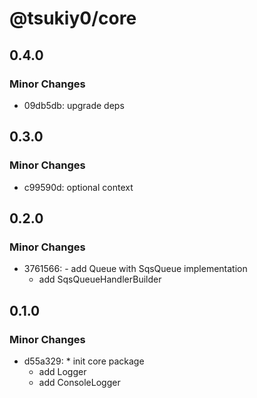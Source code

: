 # @tsukiy0/core

## 0.4.0

### Minor Changes

- 09db5db: upgrade deps

## 0.3.0

### Minor Changes

- c99590d: optional context

## 0.2.0

### Minor Changes

- 3761566: - add Queue with SqsQueue implementation
  - add SqsQueueHandlerBuilder

## 0.1.0

### Minor Changes

- d55a329: \* init core package
  - add Logger
  - add ConsoleLogger
